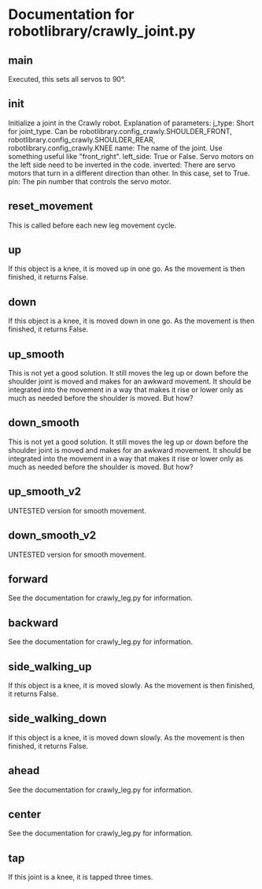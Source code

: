 # Documentation for robotlibrary/crawly_joint.py 

## main 
Executed, this sets all servos to 90°.

## __init__ 
Initialize a joint in the Crawly robot. 
Explanation of parameters: 
j_type: Short for joint_type. Can be robotlibrary.config_crawly.SHOULDER_FRONT, robotlibrary.config_crawly.SHOULDER_REAR, 
    robotlibrary.config_crawly.KNEE
name: The name of the joint. Use something useful like "front_right". 
left_side: True or False. Servo motors on the left side need to be inverted in the code. 
inverted: There are servo motors that turn in a different direction than other. In this case, set to True.
pin: The pin number that controls the servo motor. 

## reset_movement 
This is called before each new leg movement cycle.

## up 
If this object is a knee, it is moved up in one go. As the movement is then finished, it 
returns False. 

## down 
If this object is a knee, it is moved down in one go. As the movement is then finished, it 
returns False. 

## up_smooth 
This is not yet a good solution. It still moves the leg up or down before
the shoulder joint is moved and makes for an awkward movement. It should be
integrated into the movement in a way that makes it rise or lower only as much
as needed before the shoulder is moved. But how?

## down_smooth 
This is not yet a good solution. It still moves the leg up or down before
the shoulder joint is moved and makes for an awkward movement. It should be
integrated into the movement in a way that makes it rise or lower only as much
as needed before the shoulder is moved. But how?

## up_smooth_v2 
UNTESTED version for smooth movement.
        

## down_smooth_v2 
UNTESTED version for smooth movement.
        

## forward 
See the documentation for crawly_leg.py for information.

## backward 
See the documentation for crawly_leg.py for information.

## side_walking_up 
If this object is a knee, it is moved slowly. As the movement is then finished, it 
returns False. 

## side_walking_down 
If this object is a knee, it is moved down slowly. As the movement is then finished, it 
returns False. 

## ahead 
See the documentation for crawly_leg.py for information.

## center 
See the documentation for crawly_leg.py for information.

## tap 
If this joint is a knee, it is tapped three times.

